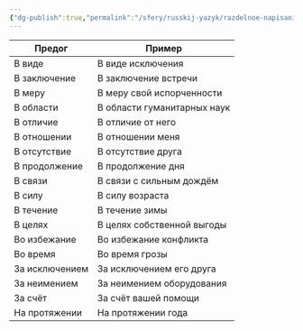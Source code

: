 ```yaml
---
{"dg-publish":true,"permalink":"/sfery/russkij-yazyk/razdelnoe-napisanie-predlogov/","tags":["Русский"]}
---
```



| Предог         | Пример                      |
| -------------- | --------------------------- |
| В виде         | В виде исключения           |
| В заключение   | В заключение встречи        |
| В меру         | В меру свой испорченности   |
| В области      | В области гуманитарных наук |
| В отличие      | В отличие от него           |
| В отношении    | В отношении меня            |
| В отсутствие   | В отсутствие друга          |
| В продолжение  | В продолжение дня           |
| В связи        | В связи с сильным дождём    |
| В силу         | В силу возраста             |
| В течение      | В течение зимы              |
| В целях        | В целях собственной выгоды  |
| Во избежание   | Во избежание конфликта      |
| Во время       | Во время грозы              |
| За исключением | За исключением его друга    |
| За неимением   | За неимением оборудования   |
| За счёт        | За счёт вашей помощи        |
| На протяжении  | На протяжении года          |

